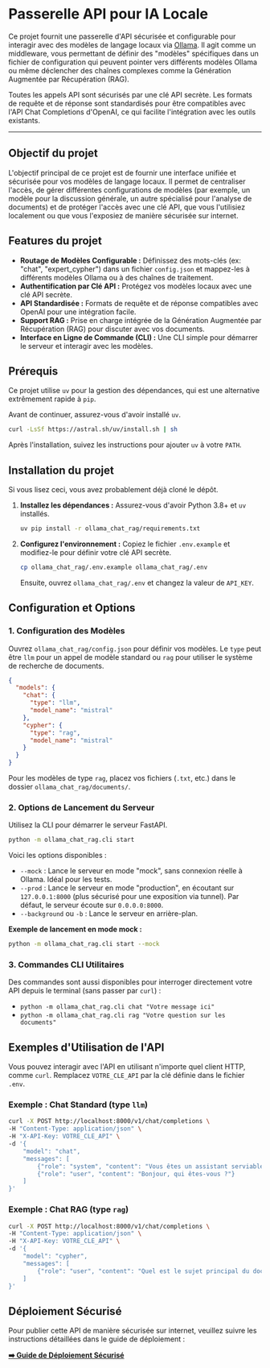 # Passerelle API pour IA Locale

Ce projet fournit une passerelle d'API sécurisée et configurable pour interagir avec des modèles de langage locaux via [Ollama](https://ollama.ai/). Il agit comme un middleware, vous permettant de définir des "modèles" spécifiques dans un fichier de configuration qui peuvent pointer vers différents modèles Ollama ou même déclencher des chaînes complexes comme la Génération Augmentée par Récupération (RAG).

Toutes les appels API sont sécurisés par une clé API secrète. Les formats de requête et de réponse sont standardisés pour être compatibles avec l'API Chat Completions d'OpenAI, ce qui facilite l'intégration avec les outils existants.

---

## Objectif du projet

L'objectif principal de ce projet est de fournir une interface unifiée et sécurisée pour vos modèles de langage locaux. Il permet de centraliser l'accès, de gérer différentes configurations de modèles (par exemple, un modèle pour la discussion générale, un autre spécialisé pour l'analyse de documents) et de protéger l'accès avec une clé API, que vous l'utilisiez localement ou que vous l'exposiez de manière sécurisée sur internet.

## Features du projet

- **Routage de Modèles Configurable :** Définissez des mots-clés (ex: "chat", "expert_cypher") dans un fichier `config.json` et mappez-les à différents modèles Ollama ou à des chaînes de traitement.
- **Authentification par Clé API :** Protégez vos modèles locaux avec une clé API secrète.
- **API Standardisée :** Formats de requête et de réponse compatibles avec OpenAI pour une intégration facile.
- **Support RAG :** Prise en charge intégrée de la Génération Augmentée par Récupération (RAG) pour discuter avec vos documents.
- **Interface en Ligne de Commande (CLI) :** Une CLI simple pour démarrer le serveur et interagir avec les modèles.

## Prérequis

Ce projet utilise `uv` pour la gestion des dépendances, qui est une alternative extrêmement rapide à `pip`.

Avant de continuer, assurez-vous d'avoir installé `uv`.

```bash
curl -LsSf https://astral.sh/uv/install.sh | sh
```
Après l'installation, suivez les instructions pour ajouter `uv` à votre `PATH`.

## Installation du projet

Si vous lisez ceci, vous avez probablement déjà cloné le dépôt.

1.  **Installez les dépendances :**
    Assurez-vous d'avoir Python 3.8+ et `uv` installés.
    ```bash
    uv pip install -r ollama_chat_rag/requirements.txt
    ```

2.  **Configurez l'environnement :**
    Copiez le fichier `.env.example` et modifiez-le pour définir votre clé API secrète.
    ```bash
    cp ollama_chat_rag/.env.example ollama_chat_rag/.env
    ```
    Ensuite, ouvrez `ollama_chat_rag/.env` et changez la valeur de `API_KEY`.

## Configuration et Options

### 1. Configuration des Modèles

Ouvrez `ollama_chat_rag/config.json` pour définir vos modèles. Le `type` peut être `llm` pour un appel de modèle standard ou `rag` pour utiliser le système de recherche de documents.

```json
{
  "models": {
    "chat": {
      "type": "llm",
      "model_name": "mistral"
    },
    "cypher": {
      "type": "rag",
      "model_name": "mistral"
    }
  }
}
```

Pour les modèles de type `rag`, placez vos fichiers (`.txt`, etc.) dans le dossier `ollama_chat_rag/documents/`.

### 2. Options de Lancement du Serveur

Utilisez la CLI pour démarrer le serveur FastAPI.

```bash
python -m ollama_chat_rag.cli start
```

Voici les options disponibles :
-   `--mock` : Lance le serveur en mode "mock", sans connexion réelle à Ollama. Idéal pour les tests.
-   `--prod` : Lance le serveur en mode "production", en écoutant sur `127.0.0.1:8000` (plus sécurisé pour une exposition via tunnel). Par défaut, le serveur écoute sur `0.0.0.0:8000`.
-   `--background` ou `-b` : Lance le serveur en arrière-plan.

**Exemple de lancement en mode mock :**
```bash
python -m ollama_chat_rag.cli start --mock
```

### 3. Commandes CLI Utilitaires

Des commandes sont aussi disponibles pour interroger directement votre API depuis le terminal (sans passer par `curl`) :
-   `python -m ollama_chat_rag.cli chat "Votre message ici"`
-   `python -m ollama_chat_rag.cli rag "Votre question sur les documents"`

## Exemples d'Utilisation de l'API

Vous pouvez interagir avec l'API en utilisant n'importe quel client HTTP, comme `curl`. Remplacez `VOTRE_CLE_API` par la clé définie dans le fichier `.env`.

### Exemple : Chat Standard (type `llm`)

```bash
curl -X POST http://localhost:8000/v1/chat/completions \
-H "Content-Type: application/json" \
-H "X-API-Key: VOTRE_CLE_API" \
-d '{
    "model": "chat",
    "messages": [
        {"role": "system", "content": "Vous êtes un assistant serviable."},
        {"role": "user", "content": "Bonjour, qui êtes-vous ?"}
    ]
}'
```

### Exemple : Chat RAG (type `rag`)

```bash
curl -X POST http://localhost:8000/v1/chat/completions \
-H "Content-Type: application/json" \
-H "X-API-Key: VOTRE_CLE_API" \
-d '{
    "model": "cypher",
    "messages": [
        {"role": "user", "content": "Quel est le sujet principal du document ?"}
    ]
}'
```

## Déploiement Sécurisé

Pour publier cette API de manière sécurisée sur internet, veuillez suivre les instructions détaillées dans le guide de déploiement :

**[➡️ Guide de Déploiement Sécurisé](./DEPLOYMENT.md)**
